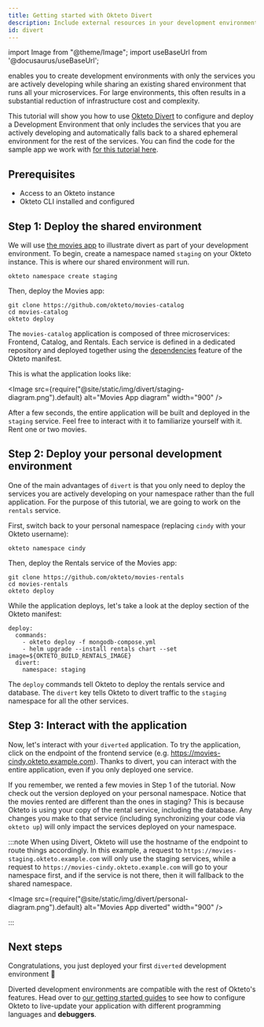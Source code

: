 ```yaml
---
title: Getting started with Okteto Divert
description: Include external resources in your development environments
id: divert
---
```


import Image from "@theme/Image";
import useBaseUrl from '@docusaurus/useBaseUrl';

 enables you to create development environments with only the services you are actively developing while sharing an existing shared environment that runs all your microservices. For large environments, this often results in a substantial reduction of infrastructure cost and complexity.

This tutorial will show you how to use [Okteto Divert](/docs/reference/okteto-manifest#divert) to configure and deploy a Development Environment that only includes the services that you are actively developing and automatically falls back to a shared ephemeral environment for the rest of the services. You can find the code for the sample app we work with [for this tutorial here](https://github.com/okteto/movies-catalog).

## Prerequisites
- Access to an Okteto instance
- Okteto CLI installed and configured

## Step 1: Deploy the shared environment

We will use [the movies app](https://github.com/okteto/movies-catalog) to illustrate divert as part of your development environment.  To begin, create a namespace named `staging` on your Okteto instance. This is where our shared environment will run.

```
okteto namespace create staging
```

Then, deploy the Movies app:

```
git clone https://github.com/okteto/movies-catalog
cd movies-catalog
okteto deploy
```
The `movies-catalog` application is composed of three microservices: Frontend, Catalog, and Rentals. Each service is defined in a dedicated repository and deployed together using the [dependencies](/docs/reference/okteto-manifest#divert) feature of the Okteto manifest.

This is what the application looks like:

 <Image
    src={require("@site/static/img/divert/staging-diagram.png").default}
    alt="Movies App diagram"
    width="900"
  />

After a few seconds, the entire application will be built and deployed in the `staging` service. Feel free to interact with it to familiarize yourself with it.  Rent one or two movies.


## Step 2: Deploy your personal development environment

One of the main advantages of `divert` is that you only need to deploy the services you are actively developing on your namespace rather than the full application. For the purpose of this tutorial, we are going to work on the `rentals` service.

First, switch back to your personal namespace (replacing `cindy` with your Okteto username):

```
okteto namespace cindy
```

Then, deploy the Rentals service of the Movies app:
```
git clone https://github.com/okteto/movies-rentals
cd movies-rentals
okteto deploy
```

While the application deploys, let's take a look at the deploy section of the Okteto manifest:
```
deploy:
  commands:
    - okteto deploy -f mongodb-compose.yml
    - helm upgrade --install rentals chart --set image=${OKTETO_BUILD_RENTALS_IMAGE}
  divert:
    namespace: staging
```

The `deploy` commands tell Okteto to deploy the rentals service and database. The `divert` key tells Okteto to divert traffic to the `staging` namespace for all the other services.


## Step 3: Interact with the application

Now, let's interact with your `diverted` application. To try the application, click on the endpoint of the frontend service (e.g. https://movies-cindy.okteto.example.com). Thanks to divert, you can interact with the entire application, even if you only deployed one service.

If you remember, we rented a few movies in Step 1 of the tutorial. Now check out the version deployed on your personal namespace. Notice that the movies rented are different than the ones in staging? This is because Okteto is using your copy of the rental service, including the database. Any changes you make to that service (including synchronizing your code via `okteto up`) will only impact the services deployed on your namespace.

:::note
When using Divert, Okteto will use the hostname of the endpoint to route things accordingly. In this example, a request to `https://movies-staging.okteto.example.com` will only use the staging services, while a request to `https://movies-cindy.okteto.example.com` will go to your namespace first, and if the service is not there, then it will fallback to the shared namespace.

<Image
    src={require("@site/static/img/divert/personal-diagram.png").default}
    alt="Movies App diverted"
    width="900"
  />

:::

## Next steps
Congratulations, you just deployed your first `diverted` development environment 🚀

Diverted development environments are compatible with the rest of Okteto's features. Head over to [our getting started guides](/docs/development/containers/file-sync/) to see how to configure Okteto to live-update your application with different programming languages and **debuggers**.
